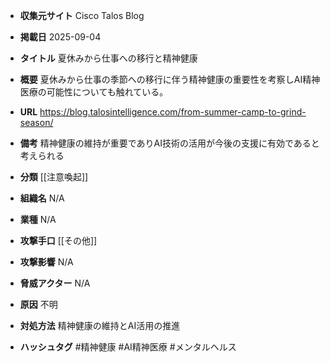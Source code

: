 - **収集元サイト**
Cisco Talos Blog

- **掲載日**
2025-09-04

- **タイトル**
夏休みから仕事への移行と精神健康

- **概要**
夏休みから仕事の季節への移行に伴う精神健康の重要性を考察しAI精神医療の可能性についても触れている。

- **URL**
https://blog.talosintelligence.com/from-summer-camp-to-grind-season/

- **備考**
精神健康の維持が重要でありAI技術の活用が今後の支援に有効であると考えられる

- **分類**
[[注意喚起]]

- **組織名**
N/A

- **業種**
N/A

- **攻撃手口**
[[その他]]

- **攻撃影響**
N/A

- **脅威アクター**
N/A

- **原因**
不明

- **対処方法**
精神健康の維持とAI活用の推進

- **ハッシュタグ**
#精神健康 #AI精神医療 #メンタルヘルス
